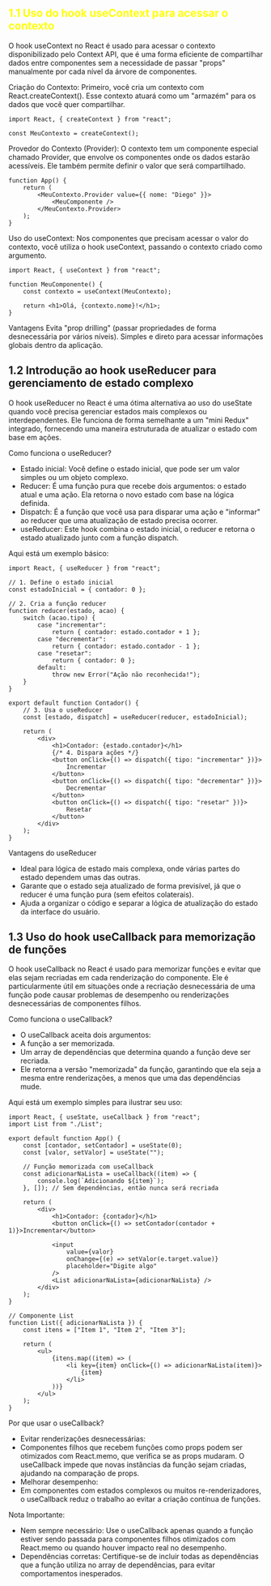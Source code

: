 ##  <span style="color:rgb(255,255,0)">1.1 Uso do hook useContext para acessar o contexto</span>

O hook useContext no React é usado para acessar o contexto disponibilizado pelo Context API, que é uma forma eficiente de compartilhar dados entre componentes sem a necessidade de passar "props" manualmente por cada nível da árvore de componentes.

Criação do Contexto: Primeiro, você cria um contexto com React.createContext(). Esse contexto atuará como um "armazém" para os dados que você quer compartilhar.

```
import React, { createContext } from "react";

const MeuContexto = createContext();
```

Provedor do Contexto (Provider): O contexto tem um componente especial chamado Provider, que envolve os componentes onde os dados estarão acessíveis. Ele também permite definir o valor que será compartilhado.

```
function App() {
    return (
        <MeuContexto.Provider value={{ nome: "Diego" }}>
            <MeuComponente />
        </MeuContexto.Provider>
    );
}
```

Uso do useContext: Nos componentes que precisam acessar o valor do contexto, você utiliza o hook useContext, passando o contexto criado como argumento.

```
import React, { useContext } from "react";

function MeuComponente() {
    const contexto = useContext(MeuContexto);

    return <h1>Olá, {contexto.nome}!</h1>;
}
```

Vantagens
Evita "prop drilling" (passar propriedades de forma desnecessária por vários níveis).
Simples e direto para acessar informações globais dentro da aplicação.


## 1.2 Introdução ao hook useReducer para gerenciamento de estado complexo

O hook useReducer no React é uma ótima alternativa ao uso do useState quando você precisa gerenciar estados mais complexos ou interdependentes. Ele funciona de forma semelhante a um "mini Redux" integrado, fornecendo uma maneira estruturada de atualizar o estado com base em ações.

Como funciona o useReducer?

- Estado inicial: Você define o estado inicial, que pode ser um valor simples ou um objeto complexo.
- Reducer: É uma função pura que recebe dois argumentos: o estado atual e uma ação. Ela retorna o novo estado com base na lógica definida.
- Dispatch: É a função que você usa para disparar uma ação e "informar" ao reducer que uma atualização de estado precisa ocorrer.
- useReducer: Este hook combina o estado inicial, o reducer e retorna o estado atualizado junto com a função dispatch.

Aqui está um exemplo básico:

```
import React, { useReducer } from "react";

// 1. Define o estado inicial
const estadoInicial = { contador: 0 };

// 2. Cria a função reducer
function reducer(estado, acao) {
    switch (acao.tipo) {
        case "incrementar":
            return { contador: estado.contador + 1 };
        case "decrementar":
            return { contador: estado.contador - 1 };
        case "resetar":
            return { contador: 0 };
        default:
            throw new Error("Ação não reconhecida!");
    }
}

export default function Contador() {
    // 3. Usa o useReducer
    const [estado, dispatch] = useReducer(reducer, estadoInicial);

    return (
        <div>
            <h1>Contador: {estado.contador}</h1>
            {/* 4. Dispara ações */}
            <button onClick={() => dispatch({ tipo: "incrementar" })}>
                Incrementar
            </button>
            <button onClick={() => dispatch({ tipo: "decrementar" })}>
                Decrementar
            </button>
            <button onClick={() => dispatch({ tipo: "resetar" })}>
                Resetar
            </button>
        </div>
    );
}
```

Vantagens do useReducer

- Ideal para lógica de estado mais complexa, onde várias partes do estado dependem umas das outras.
- Garante que o estado seja atualizado de forma previsível, já que o reducer é uma função pura (sem efeitos colaterais).
- Ajuda a organizar o código e separar a lógica de atualização do estado da interface do usuário.


## 1.3 Uso do hook useCallback para memorização de funções

O hook useCallback no React é usado para memorizar funções e evitar que elas sejam recriadas em cada renderização do componente. Ele é particularmente útil em situações onde a recriação desnecessária de uma função pode causar problemas de desempenho ou renderizações desnecessárias de componentes filhos.

Como funciona o useCallback?

- O useCallback aceita dois argumentos:
- A função a ser memorizada.
- Um array de dependências que determina quando a função deve ser recriada.
- Ele retorna a versão "memorizada" da função, garantindo que ela seja a mesma entre renderizações, a menos que uma das dependências mude.

Aqui está um exemplo simples para ilustrar seu uso:

```
import React, { useState, useCallback } from "react";
import List from "./List";

export default function App() {
    const [contador, setContador] = useState(0);
    const [valor, setValor] = useState("");

    // Função memorizada com useCallback
    const adicionarNaLista = useCallback((item) => {
        console.log(`Adicionando ${item}`);
    }, []); // Sem dependências, então nunca será recriada

    return (
        <div>
            <h1>Contador: {contador}</h1>
            <button onClick={() => setContador(contador + 1)}>Incrementar</button>
            
            <input
                value={valor}
                onChange={(e) => setValor(e.target.value)}
                placeholder="Digite algo"
            />
            <List adicionarNaLista={adicionarNaLista} />
        </div>
    );
}

// Componente List
function List({ adicionarNaLista }) {
    const itens = ["Item 1", "Item 2", "Item 3"];

    return (
        <ul>
            {itens.map((item) => (
                <li key={item} onClick={() => adicionarNaLista(item)}>
                    {item}
                </li>
            ))}
        </ul>
    );
}
```

Por que usar o useCallback?
- Evitar renderizações desnecessárias:
- Componentes filhos que recebem funções como props podem ser otimizados com React.memo, que verifica se as props mudaram. O useCallback impede que novas instâncias da função sejam criadas, ajudando na comparação de props.
- Melhorar desempenho:
- Em componentes com estados complexos ou muitos re-renderizadores, o useCallback reduz o trabalho ao evitar a criação contínua de funções.

Nota Importante:
- Nem sempre necessário: Use o useCallback apenas quando a função estiver sendo passada para componentes filhos otimizados com React.memo ou quando houver impacto real no desempenho.
- Dependências corretas: Certifique-se de incluir todas as dependências que a função utiliza no array de dependências, para evitar comportamentos inesperados.


